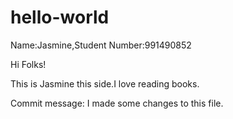# hello-world
Name:Jasmine,Student Number:991490852

Hi Folks!

This is Jasmine this side.I love reading books.

Commit message: I made some changes to this file.
